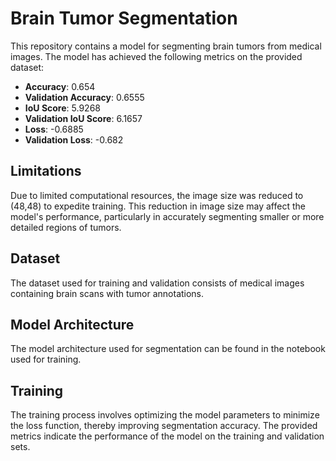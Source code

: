 # Brain Tumor Segmentation

This repository contains a model for segmenting brain tumors from medical images. The model has achieved the following metrics on the provided dataset:

- **Accuracy**: 0.654
- **Validation Accuracy**: 0.6555
- **IoU Score**: 5.9268
- **Validation IoU Score**: 6.1657
- **Loss**: -0.6885
- **Validation Loss**: -0.682

## Limitations

Due to limited computational resources, the image size was reduced to (48,48) to expedite training. This reduction in image size may affect the model's performance, particularly in accurately segmenting smaller or more detailed regions of tumors.

## Dataset

The dataset used for training and validation consists of medical images containing brain scans with tumor annotations.

## Model Architecture

The model architecture used for segmentation can be found in the notebook used for training.

## Training

The training process involves optimizing the model parameters to minimize the loss function, thereby improving segmentation accuracy. The provided metrics indicate the performance of the model on the training and validation sets.



